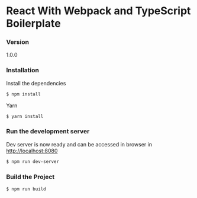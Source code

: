 # React With Webpack and TypeScript Boilerplate

### Version
1.0.0


### Installation

Install the dependencies 

```sh
$ npm install
```
Yarn
```sh
$ yarn install
```


### Run the development server
Dev server is now ready and can be accessed in browser in <http://localhost:8080>

```sh
$ npm run dev-server
```

### Build the Project

```sh
$ npm run build
```

